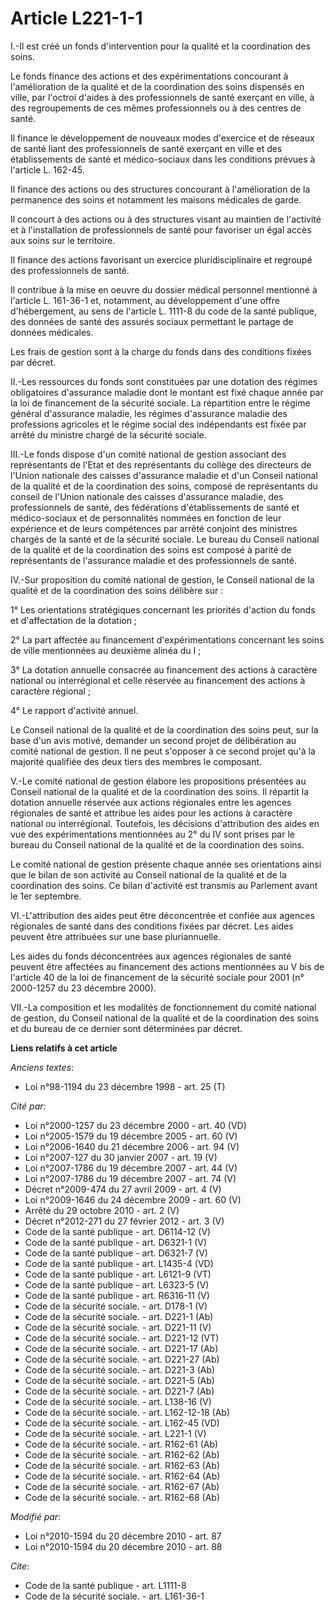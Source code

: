 # Article L221-1-1

I.-Il est créé un fonds d'intervention pour la qualité et la coordination des soins. 

Le fonds finance des actions et des expérimentations concourant à l'amélioration de la qualité et de la coordination des
soins dispensés en ville, par l'octroi d'aides à des professionnels de santé exerçant en ville, à des regroupements de ces
mêmes professionnels ou à des centres de santé. 

Il finance le développement de nouveaux modes d'exercice et de réseaux de santé liant des professionnels de santé exerçant en
ville et des établissements de santé et médico-sociaux dans les conditions prévues à l'article L. 162-45. 

Il finance des actions ou des structures concourant à l'amélioration de la permanence des soins et notamment les maisons
médicales de garde. 

Il concourt à des actions ou à des structures visant au maintien de l'activité et à l'installation de professionnels de santé
pour favoriser un égal accès aux soins sur le territoire. 

Il finance des actions favorisant un exercice pluridisciplinaire et regroupé des professionnels de santé. 

Il contribue à la mise en oeuvre du dossier médical personnel mentionné à l'article L. 161-36-1 et, notamment, au
développement d'une offre d'hébergement, au sens de l'article L. 1111-8 du code de la santé publique, des données de santé
des assurés sociaux permettant le partage de données médicales. 

Les frais de gestion sont à la charge du fonds dans des conditions fixées par décret. 

II.-Les ressources du fonds sont constituées par une dotation des régimes obligatoires d'assurance maladie dont le montant
est fixé chaque année par la loi de financement de la sécurité sociale. La répartition entre le régime général d'assurance
maladie, les régimes d'assurance maladie des professions agricoles et le régime social des indépendants est fixée par arrêté
du ministre chargé de la sécurité sociale. 

III.-Le fonds dispose d'un comité national de gestion associant des représentants de l'Etat et des représentants du collège
des directeurs de l'Union nationale des caisses d'assurance maladie et d'un Conseil national de la qualité et de la
coordination des soins, composé de représentants du conseil de l'Union nationale des caisses d'assurance maladie, des
professionnels de santé, des fédérations d'établissements de santé et médico-sociaux et de personnalités nommées en fonction
de leur expérience et de leurs compétences par arrêté conjoint des ministres chargés de la santé et de la sécurité sociale.
Le bureau du Conseil national de la qualité et de la coordination des soins est composé à parité de représentants de
l'assurance maladie et des professionnels de santé. 

IV.-Sur proposition du comité national de gestion, le Conseil national de la qualité et de la coordination des soins délibère
sur : 

1° Les orientations stratégiques concernant les priorités d'action du fonds et d'affectation de la dotation ; 

2° La part affectée au financement d'expérimentations concernant les soins de ville mentionnées au deuxième alinéa du I ; 

3° La dotation annuelle consacrée au financement des actions à caractère national ou interrégional et celle réservée au
financement des actions à caractère régional ; 

4° Le rapport d'activité annuel. 

Le Conseil national de la qualité et de la coordination des soins peut, sur la base d'un avis motivé, demander un second
projet de délibération au comité national de gestion. Il ne peut s'opposer à ce second projet qu'à la majorité qualifiée des
deux tiers des membres le composant.

V.-Le comité national de gestion élabore les propositions présentées au Conseil national de la qualité et de la coordination
des soins. Il répartit la dotation annuelle réservée aux actions régionales entre les agences régionales de santé et attribue
les aides pour les actions à caractère national ou interrégional. Toutefois, les décisions d'attribution des aides en vue des
expérimentations mentionnées au 2° du IV sont prises par le bureau du Conseil national de la qualité et de la coordination
des soins. 

Le comité national de gestion présente chaque année ses orientations ainsi que le bilan de son activité au Conseil national
de la qualité et de la coordination des soins. Ce bilan d'activité est transmis au Parlement avant le 1er septembre.

VI.-L'attribution des aides peut être déconcentrée et confiée aux agences régionales de santé dans des conditions fixées par
décret. Les aides peuvent être attribuées sur une base pluriannuelle. 

Les aides du fonds déconcentrées aux agences régionales de santé peuvent être affectées au financement des actions
mentionnées au V bis de l'article 40 de la loi de financement de la sécurité sociale pour 2001 (n° 2000-1257 du 23 décembre
2000).   

VII.-La composition et les modalités de fonctionnement du comité national de gestion, du Conseil national de la qualité et de
la coordination des soins et du bureau de ce dernier sont déterminées par décret.

**Liens relatifs à cet article**

_Anciens textes_:

  - Loi n°98-1194 du 23 décembre 1998 - art. 25 (T)

_Cité par_:

  - Loi n°2000-1257 du 23 décembre 2000 - art. 40 (VD)
  - Loi n°2005-1579 du 19 décembre 2005 - art. 60 (V)
  - Loi n°2006-1640 du 21 décembre 2006 - art. 94 (V)
  - Loi n°2007-127 du 30 janvier 2007 - art. 19 (V)
  - Loi n°2007-1786 du 19 décembre 2007 - art. 44 (V)
  - Loi n°2007-1786 du 19 décembre 2007 - art. 74 (V)
  - Décret n°2009-474 du 27 avril 2009 - art. 4 (V)
  - Loi n°2009-1646 du 24 décembre 2009 - art. 60 (V)
  - Arrêté du 29 octobre 2010 - art. 2 (V)
  - Décret n°2012-271 du 27 février 2012 - art. 3 (V)
  - Code de la santé publique - art. D6114-12 (V)
  - Code de la santé publique - art. D6321-1 (V)
  - Code de la santé publique - art. D6321-7 (V)
  - Code de la santé publique - art. L1435-4 (VD)
  - Code de la santé publique - art. L6121-9 (VT)
  - Code de la santé publique - art. L6323-5 (V)
  - Code de la santé publique - art. R6316-11 (V)
  - Code de la sécurité sociale. - art. D178-1 (V)
  - Code de la sécurité sociale. - art. D221-1 (Ab)
  - Code de la sécurité sociale. - art. D221-11 (V)
  - Code de la sécurité sociale. - art. D221-12 (VT)
  - Code de la sécurité sociale. - art. D221-17 (Ab)
  - Code de la sécurité sociale. - art. D221-27 (Ab)
  - Code de la sécurité sociale. - art. D221-3 (Ab)
  - Code de la sécurité sociale. - art. D221-5 (Ab)
  - Code de la sécurité sociale. - art. D221-7 (Ab)
  - Code de la sécurité sociale. - art. L138-16 (V)
  - Code de la sécurité sociale. - art. L162-12-18 (Ab)
  - Code de la sécurité sociale. - art. L162-45 (VD)
  - Code de la sécurité sociale. - art. L221-1 (V)
  - Code de la sécurité sociale. - art. R162-61 (Ab)
  - Code de la sécurité sociale. - art. R162-62 (Ab)
  - Code de la sécurité sociale. - art. R162-63 (Ab)
  - Code de la sécurité sociale. - art. R162-64 (Ab)
  - Code de la sécurité sociale. - art. R162-67 (Ab)
  - Code de la sécurité sociale. - art. R162-68 (Ab)

_Modifié par_:

  - Loi n°2010-1594 du 20 décembre 2010 - art. 87
  - Loi n°2010-1594 du 20 décembre 2010 - art. 88

_Cite_:

  - Code de la santé publique - art. L1111-8
  - Code de la sécurité sociale. - art. L161-36-1
